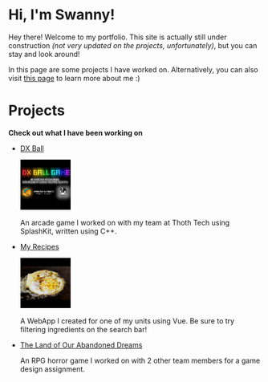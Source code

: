 # Hi, I'm Swanny!

Hey there! Welcome to my portfolio. This site is actually still under construction *(not very updated on the projects, unfortunately)*, but you can stay and look around!

In this page are some projects I have worked on. Alternatively, you can also visit [this page](./AboutMe.html) to learn more about me :)

# Projects

**Check out what I have been working on**
- [DX Ball](Projects/dxball.html)

  <img src="img/projects-dxball.png" alt="DX Ball game" width="100"/>

  An arcade game I worked on with my team at Thoth Tech using SplashKit, written using C++. 

- [My Recipes](Projects/myrecipes.html)

  <img src="img/projects-sit120.jpeg" alt="My Recipes" width="100"/>

  A WebApp I created for one of my units using Vue. Be sure to try filtering ingredients on the search bar!

- [The Land of Our Abandoned Dreams](Projects/sit254.html)

  An RPG horror game I worked on with 2 other team members for a game design assignment.